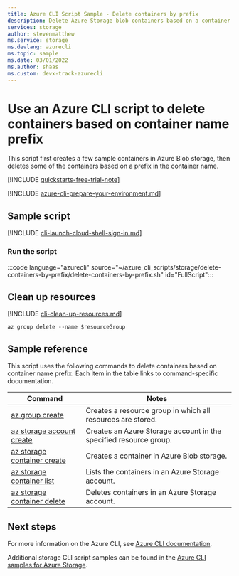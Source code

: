```yaml
---
title: Azure CLI Script Sample - Delete containers by prefix
description: Delete Azure Storage blob containers based on a container name prefix, then clean up the deployment. See help links for commands used in the script sample.
services: storage
author: stevenmatthew
ms.service: storage
ms.devlang: azurecli
ms.topic: sample
ms.date: 03/01/2022
ms.author: shaas 
ms.custom: devx-track-azurecli
---
```


# Use an Azure CLI script to delete containers based on container name prefix

This script first creates a few sample containers in Azure Blob storage, then deletes some of the containers based on a prefix in the container name.

[!INCLUDE [quickstarts-free-trial-note](../../../includes/quickstarts-free-trial-note.md)]

[!INCLUDE [azure-cli-prepare-your-environment.md](~/articles/reusable-content/azure-cli/azure-cli-prepare-your-environment.md)]

## Sample script

[!INCLUDE [cli-launch-cloud-shell-sign-in.md](../../../includes/cli-launch-cloud-shell-sign-in.md)]

### Run the script

:::code language="azurecli" source="~/azure_cli_scripts/storage/delete-containers-by-prefix/delete-containers-by-prefix.sh" id="FullScript":::

## Clean up resources

[!INCLUDE [cli-clean-up-resources.md](../../../includes/cli-clean-up-resources.md)]

```azurecli
az group delete --name $resourceGroup
```

## Sample reference

This script uses the following commands to delete containers based on container name prefix. Each item in the table links to command-specific documentation.

| Command | Notes |
|---|---|
| [az group create](/cli/azure/group) | Creates a resource group in which all resources are stored. |
| [az storage account create](/cli/azure/storage/account) | Creates an Azure Storage account in the specified resource group. |
| [az storage container create](/cli/azure/storage/container) | Creates a container in Azure Blob storage. |
| [az storage container list](/cli/azure/storage/container) | Lists the containers in an Azure Storage account. |
| [az storage container delete](/cli/azure/storage/container) | Deletes containers in an Azure Storage account. |

## Next steps

For more information on the Azure CLI, see [Azure CLI documentation](/cli/azure).

Additional storage CLI script samples can be found in the [Azure CLI samples for Azure Storage](../blobs/storage-samples-blobs-cli.md).
